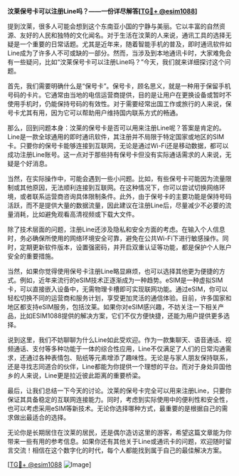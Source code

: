 **汶莱保号卡可以注册Line吗？——一份详尽解答[[TG💪+ @esim1088](https://t.me/s/esim1088)]**

提到汶莱，很多人可能会想到这个东南亚小国的宁静与美丽。它以丰富的自然资源、友好的人民和独特的文化闻名。对于生活在汶莱的人来说，通讯工具的选择无疑是一个重要的日常话题。尤其是近年来，随着智能手机的普及，即时通讯软件如Line成为了许多人不可或缺的一部分。然而，当涉及到本地通讯卡时，大家难免会有一些疑问，比如“汶莱保号卡可以注册Line吗？”今天，我们就来详细探讨这个问题。

首先，我们需要明确什么是“保号卡”。保号卡，顾名思义，就是一种用于保留手机号码的卡片。它通常由当地的电信运营商提供，目的是让用户在更换设备或暂时不使用手机时，仍能保持号码的有效性。对于需要经常出国工作或旅行的人来说，保号卡尤其有用，因为它可以帮助用户维持国内联系方式的畅通。

那么，回到问题本身：汶莱的保号卡是否可以用来注册Line呢？答案是肯定的。Line是一款全球通用的即时通讯软件，其注册并不局限于特定国家或地区的SIM卡。只要你的保号卡能够连接到互联网，无论是通过Wi-Fi还是移动数据，都可以成功注册Line账号。这一点对于那些持有保号卡但没有实际通话需求的人来说，无疑是个好消息。

当然，在实际操作中，可能会遇到一些小问题。比如，有些保号卡可能因为流量限制或其他原因，无法顺利连接到互联网。在这种情况下，你可以尝试切换网络环境，或者联系运营商咨询具体限制条件。此外，由于保号卡的主要功能是保持号码活跃，而不是提供大量的数据流量，因此建议在注册Line后，尽量减少不必要的流量消耗，比如避免观看高清视频或下载大文件。

除了技术层面的问题，注册Line还涉及隐私和安全方面的考虑。在输入个人信息时，务必确保所使用的网络环境安全可靠，避免在公共Wi-Fi下进行敏感操作。同时，定期更新软件版本，设置强密码，并开启双重认证等功能，都是保护个人账户安全的重要措施。

当然，如果你觉得使用保号卡注册Line略显麻烦，也可以选择其他更为便捷的方式。例如，近年来流行的eSIM技术正逐渐成为一种趋势。eSIM是一种虚拟SIM卡，可以直接嵌入设备中，无需物理卡槽即可实现联网功能。通过eSIM，你可以轻松切换不同的运营商和服务计划，享受更加灵活的通信体验。目前，许多国家和地区都支持eSIM服务，包括汶莱。如果你对eSIM感兴趣，不妨关注一下相关产品，比如ESIM1088提供的解决方案，它们不仅方便快捷，还能为用户提供更多选择。

说到这里，我们不妨聊聊为什么Line如此受欢迎。作为一款集聊天、语音通话、视频通话、支付等多种功能于一体的综合性应用，Line不仅满足了人们的日常沟通需求，还通过各种表情包、贴纸等元素增添了趣味性。无论是与家人朋友保持联系，还是寻找志同道合的伙伴，Line都能为你提供一个理想的平台。而对于身处异国他乡的人来说，Line更是拉近彼此距离的重要桥梁。

最后，让我们总结一下今天的讨论。汶莱的保号卡完全可以用来注册Line，只要你保证其具备稳定的互联网连接能力。同时，考虑到实际使用中的便利性和安全性，也可以考虑采用eSIM等新技术。无论你选择哪种方式，最重要的是根据自己的需求做出最适合的选择。

无论你是长期居住在汶莱的居民，还是偶尔造访这里的游客，希望这篇文章能为你带来一些有用的参考信息。如果你还有其他关于Line或通讯卡的问题，欢迎随时留言交流！相信在这个数字化的时代，每个人都能找到属于自己的最佳解决方案。

[[TG💪+ @esim1088](https://t.me/s/esim1088) ![Image](https://i.postimg.cc/4NQfJmqS/Snipaste-2025-05-13-00-14-12.png)]